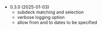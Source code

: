 
- 0.3.0 (2025-01-03)
  - subdeck matching and selection
  - verbose logging option
  - allow from and to dates to be specified
